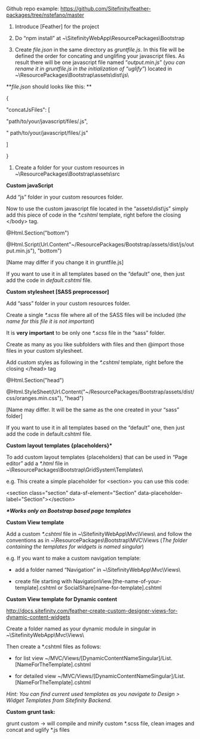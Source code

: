 Github repo example:
<https://github.com/Sitefinity/feather-packages/tree/nstefano/master>

1.  Introduce \[Feather\] for the project

2.  Do “npm install” at
    \~\\SitefinityWebApp\\ResourcePackages\\Bootstrap

3.  Create *file.json* in the same directory as *gruntfile.js*. In this
    file will be defined the order for concating and unglifing your
    javascript files. As result there will be one javascript file named
    “*output.min.js*” (*you can rename it in *gruntfile.js* in the
    initialization of “uglify”*) located in
    \~\\ResourcePackages\\Bootstrap\\assets\\dist\\js\\

***file.json* should looks like this: **

{

"concatJsFiles": \[

"path/to/your/javascript/files/.js",

" path/to/your/javascript/files/.js"

\]

}

1.  Create a folder for your custom resources in
    \~\\ResourcePackages\\Bootstrap\\assets\\src

**Custom javaScript**

Add “js” folder in your custom resources folder.

Now to use the custom javascript file located in the “assets\\dist\\js”
simply add this piece of code in the *\*.cshtml* template, right before
the closing &lt;/body&gt; tag.

@Html.Section("bottom")

@Html.Script(Url.Content"\~/ResourcePackages/Bootstrap/assets/dist/js/output.min.js"),
"bottom")

\[Name may differ if you change it in gruntfile.js\]

If you want to use it in all templates based on the “default” one, then
just add the code in *default.cshtml* file.

**Custom stylesheet \[SASS preprocessor\]**

Add “sass” folder in your custom resources folder.

Create a single *\*.scss* file where all of the SASS files will be
included (*the name for this file it is not important*)

It is **very important** to be only one *\*.scss* file in the “sass”
folder.

Create as many as you like subfolders with files and then @import those
files in your custom stylesheet.

Add custom styles as following in the *\*.cshtml* template, right before
the closing &lt;/head&gt; tag

@Html.Section("head")

@Html.StyleSheet(Url.Content("\~/ResourcePackages/Bootstrap/assets/dist/css/oranges.min.css"),
"head")

\[Name may differ. It will be the same as the one created in your “sass”
folder\]

If you want to use it in all templates based on the “default” one, then
just add the code in default.cshtml file.

**Custom layout templates {placeholders}\***

To add custom layout templates {placeholders} that can be used in “Page
editor” add a *\*.html* file in
\~\\ResourcePackages\\Bootstrap\\GridSystem\\Templates\\

e.g. This create a simple placeholder for &lt;section&gt; you can use
this code:

&lt;section class="section" data-sf-element="Section"
data-placeholder-label="Section"&gt;&lt;/section&gt;

***\*Works only on Bootstrap based page templates***

**Custom View template**

Add a custom *\*.cshtml* file in \~\\SitefinityWebApp\\Mvc\\Views\\ and
follow the conventions as in \~\\ResourcePackages\\Bootstrap\\MVC\\Views
(*The folder containing the templates for widgets is named singular*)

e.g. If you want to make a custom navigation template:

- add a folder named “Navigation” in \~\\SitefinityWebApp\\Mvc\\Views\\

- create file starting with
NavigationView.\[the-name-of-your-template\].cshtml or
SocialShare\[name-for-template\].cshtml

**Custom View template for Dynamic content**

http://docs.sitefinity.com/feather-create-custom-designer-views-for-dynamic-content-widgets

Create a folder named as your dynamic module in singular in
\~\\SitefinityWebApp\\Mvc\\Views\\

Then create a \*.cshtml files as follows:

- for list view
\~/MVC/Views/\[DynamicContentNameSingular\]/List.\[NameForTheTemplate\].cshtml

- for detailed view
\~/MVC/Views/\[DynamicContentNameSingular\]/List.\[NameForTheTemplate\].cshtml

*Hint: You can find current used templates as you navigate to Design
&gt; Widget Templates from Sitefinity Backend.*

**Custom grunt task:**

grunt custom -&gt; will compile and minify custom \*.scss file, clean
images and concat and uglify \*.js files
